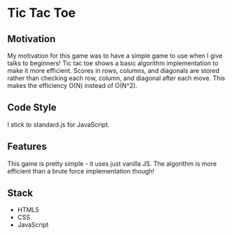 # Tic Tac Toe

## Motivation
My motivation for this game was to have a simple game to use when I give talks to beginners! Tic tac toe shows a basic algorithm implementation to make it more efficient. Scores in rows, columns, and diagonals are stored rather than checking each row, column, and diagonal after each move. This makes the efficiency O(N) instead of O(N^2).

## Code Style
I stick to standard.js for JavaScript.

## Features
This game is pretty simple - it uses just vanilla JS. The algorithm is more efficient than a brute force implementation though!

## Stack
* HTML5
* CSS
* JavaScript
